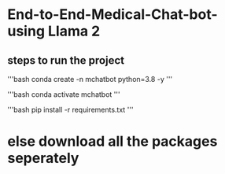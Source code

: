# End-to-End-Medical-Chat-bot- using Llama 2

## steps to run the project
'''bash
conda create -n mchatbot python=3.8 -y
'''

'''bash
conda activate mchatbot
'''


'''bash
pip install -r requirements.txt
'''


# else download all the packages seperately
